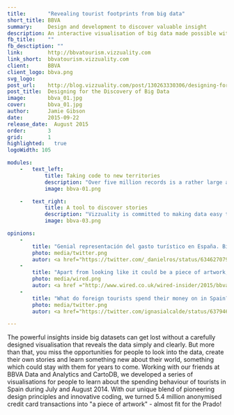 ```yaml
---
title:       "Revealing tourist footprints from big data"
short_title: BBVA
summary:     Design and development to discover valuable insight
description: An interactive visualisation of big data made possible with modern design principles and innovative software development
fb_title:    ""
fb_desctiption: ""
link:        http://bbvatourism.vizzuality.com
link_short:  bbvatourism.vizzuality.com
client:      BBVA
client_logo: bbva.png
svg_logo:    
post_url:    http://blog.vizzuality.com/post/130263330306/designing-for-the-discovery-of-big-data
post_title:  Designing for the Discovery of Big Data
image:       bbva_01.jpg
cover:       bbva_01.jpg
author:      Jamie Gibson
date:        2015-09-22
release_date:  August 2015
order:       3
grid:        1      
highlighted:   true
logoWidth: 105

modules:
    -   text_left:
            title: Taking code to new territories
            description: "Over five million records is a rather large amount of data to store, especially when you add a geospatial dimension. Instead of simplifying or splitting up the transactions to make them easy to process, the whole dataset was loaded into CartoDB and queried when needed using their SQL API. To produce a cohesive visualization made up of multiple maps and timelines that run in unison, we modified and extended CartoDB's Torque.js library, so you can quickly jump back and forth in time and drill down to the transactions you want to see."
            image: bbva-01.png

    -   text_right:
            title: A tool to discover stories 
            description: "Vizzuality is committed to making data easy to look at and understand, so everyone can find their own angle on the data. Our designers paid close attention to crafting an interface that lends itself to clear presentation and powerful analysis. They also structured the visualisations into four smaller, digestible tabs, providing a host of opportunities to gain deep understanding of all the facets of this dataset. Finished with pixel perfect implementation, we created a beautiful, usable, interactive visualisation." 
            image: bbva-03.png

opinions:
    -
        title: "Genial representación del gasto turístico en España. Bien por @BBVAData y @Vizzuality!!! #bigdata #bigdataanalytics" 
        photo: media/twitter.png
        autor: <a href="https://twitter.com/_danielros/status/634627079682846720"> Daniel Ros </a>
    -
        title: "Apart from looking like it could be a piece of artwork, the map actually displays some exciting information about who and how individuals are spending in Spain in the summer months."
        photo: media/wired.png
        autor: <a href ="http://www.wired.co.uk/wired-insider/2015/bbva-summer-spending-spain"> Cleo Mcgee, Wired </a>
    -
        title: "What do foreign tourists spend their money on in Spain? amazing #dataviz by @vizzuality"
        photo: media/twitter.png
        autor: <a href="https://twitter.com/ignasialcalde/status/637946472311468032"> Ignasi Alcalde </a>

---
```

The powerful insights inside big datasets can get lost without a carefully designed visualisation that reveals the data simply and clearly. But more than that, you miss the opportunities for people to look into the data, create their own stories and learn something new about their world, something which could stay with them for years to come. Working with our friends at BBVA Data and Analytics and CartoDB, we developed a series of visualisations for people to learn about the spending behaviour of tourists in Spain during July and August 2014. With our unique blend of pioneering design principles and innovative coding, we turned 5.4 million anonymised credit card transactions into "a piece of artwork" - almost fit for the Prado!
